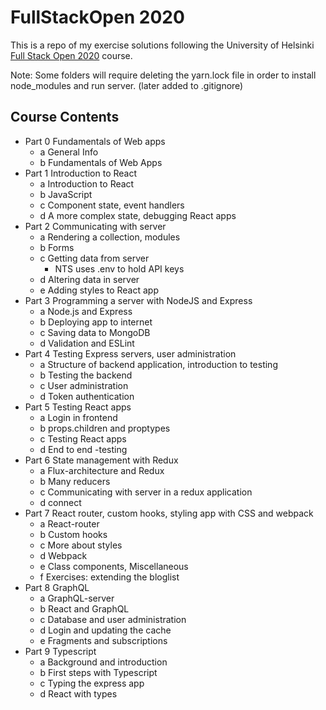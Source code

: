 # FullStackOpen 2020

This is a repo of my exercise solutions following the University of Helsinki [Full Stack Open 2020](https://fullstackopen.com/en) course. 

Note: Some folders will require deleting the yarn.lock file in order to install node_modules and run server. (later added to .gitignore)

## Course Contents

- Part 0 Fundamentals of Web apps
  - a General Info
  - b Fundamentals of Web Apps
- Part 1 Introduction to React
  - a Introduction to React
  - b JavaScript
  - c Component state, event handlers
  - d A more complex state, debugging React apps
- Part 2 Communicating with server
  - a Rendering a collection, modules
  - b Forms
  - c Getting data from server
    - NTS uses .env to hold API keys
  - d Altering data in server
  - e Adding styles to React app
- Part 3 Programming a server with NodeJS and Express
  - a Node.js and Express
  - b Deploying app to internet
  - c Saving data to MongoDB
  - d Validation and ESLint
- Part 4 Testing Express servers, user administration
  - a Structure of backend application, introduction to testing
  - b Testing the backend
  - c User administration
  - d Token authentication
- Part 5 Testing React apps
  - a Login in frontend
  - b props.children and proptypes
  - c Testing React apps
  - d End to end -testing
- Part 6 State management with Redux
  - a Flux-architecture and Redux
  - b Many reducers
  - c Communicating with server in a redux application
  - d connect
- Part 7 React router, custom hooks, styling app with CSS and webpack
  - a React-router
  - b Custom hooks
  - c More about styles
  - d Webpack
  - e Class components, Miscellaneous
  - f Exercises: extending the bloglist
- Part 8 GraphQL
  - a GraphQL-server
  - b React and GraphQL
  - c Database and user administration
  - d Login and updating the cache
  - e Fragments and subscriptions
- Part 9 Typescript
  - a Background and introduction
  - b First steps with Typescript
  - c Typing the express app
  - d React with types
